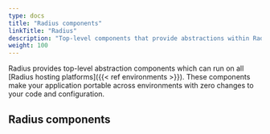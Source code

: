 ```yaml
---
type: docs
title: "Radius components"
linkTitle: "Radius"
description: "Top-level components that provide abstractions within Radius"
weight: 100
---
```


Radius provides top-level abstraction components which can run on all [Radius hosting platforms]({{< ref environments >}}). These components make your application portable across environments with zero changes to your code and configuration.

## Radius components
